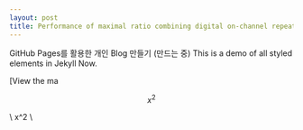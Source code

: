 ```yaml
---
layout: post
title: Performance of maximal ratio combining digital on-channel repeater for terrestrial DMB/DAB
---
```


GitHub Pages를 활용한 개인 Blog 만들기 (만드는 중) 
This is a demo of all styled elements in Jekyll Now.

[View the ma

$$ x^2 $$

\\ x^2 \\
